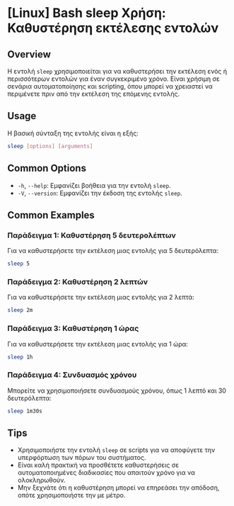 # [Linux] Bash sleep Χρήση: Καθυστέρηση εκτέλεσης εντολών

## Overview
Η εντολή `sleep` χρησιμοποιείται για να καθυστερήσει την εκτέλεση ενός ή περισσότερων εντολών για έναν συγκεκριμένο χρόνο. Είναι χρήσιμη σε σενάρια αυτοματοποίησης και scripting, όπου μπορεί να χρειαστεί να περιμένετε πριν από την εκτέλεση της επόμενης εντολής.

## Usage
Η βασική σύνταξη της εντολής είναι η εξής:

```bash
sleep [options] [arguments]
```

## Common Options
- `-h`, `--help`: Εμφανίζει βοήθεια για την εντολή `sleep`.
- `-V`, `--version`: Εμφανίζει την έκδοση της εντολής `sleep`.

## Common Examples
### Παράδειγμα 1: Καθυστέρηση 5 δευτερολέπτων
Για να καθυστερήσετε την εκτέλεση μιας εντολής για 5 δευτερόλεπτα:

```bash
sleep 5
```

### Παράδειγμα 2: Καθυστέρηση 2 λεπτών
Για να καθυστερήσετε την εκτέλεση μιας εντολής για 2 λεπτά:

```bash
sleep 2m
```

### Παράδειγμα 3: Καθυστέρηση 1 ώρας
Για να καθυστερήσετε την εκτέλεση μιας εντολής για 1 ώρα:

```bash
sleep 1h
```

### Παράδειγμα 4: Συνδυασμός χρόνου
Μπορείτε να χρησιμοποιήσετε συνδυασμούς χρόνου, όπως 1 λεπτό και 30 δευτερόλεπτα:

```bash
sleep 1m30s
```

## Tips
- Χρησιμοποιήστε την εντολή `sleep` σε scripts για να αποφύγετε την υπερφόρτωση των πόρων του συστήματος.
- Είναι καλή πρακτική να προσθέτετε καθυστερήσεις σε αυτοματοποιημένες διαδικασίες που απαιτούν χρόνο για να ολοκληρωθούν.
- Μην ξεχνάτε ότι η καθυστέρηση μπορεί να επηρεάσει την απόδοση, οπότε χρησιμοποιήστε την με μέτρο.
